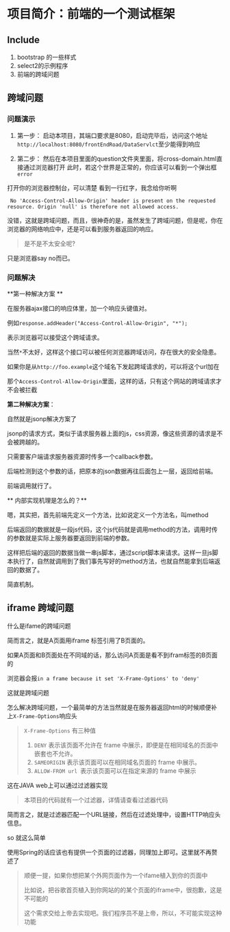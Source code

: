 # 项目简介：前端的一个测试框架  
## Include
1. bootstrap 的一些样式
2. select2的示例程序
3. 前端的跨域问题

## 跨域问题
### 问题演示

1. 第一步：
  启动本项目，其端口要求是8080，启动完毕后，访问这个地址`http://localhost:8080/frontEndRoad/DataServlct`至少能得到响应  

2. 第二步：
  然后在本项目里面的question文件夹里面，将cross-domain.html直接通过浏览器打开
  此时，若这个世界是正常的，你应该可以看到一个弹出框`error`

  打开你的浏览器控制台，可以清楚  看到一行红字，我念给你听啊

  ` No 'Access-Control-Allow-Origin' header is present on the requested resource. Origin 'null' is therefore not allowed access.`

  没错，这就是跨域问题，而且，很神奇的是，虽然发生了跨域问题，但是呢，你在浏览器的网络响应中，还是可以看到服务器返回的响应。

  > 是不是不太安全呢?

  只是浏览器say no而已。

  ### 问题解决  

  **第一种解决方案 **

  在服务器ajax接口的响应体里，加一个响应头键值对。

  例如`response.addHeader("Access-Control-Allow-Origin", "*");`

  表示浏览器可以接受这个跨域请求。

  当然`*`不太好，这样这个接口可以被任何浏览器跨域访问，存在很大的安全隐患。

  如果你是从`http://foo.example`这个域名下发起跨域请求的，可以将这个url加在

  那个`Access-Control-Allow-Origin`里面，这样的话，只有这个网站的跨域请求才不会被拦截

  **第二种解决方案**：

  自然就是jsonp解决方案了

  jsonp的请求方式，类似于请求服务器上面的js，css资源，像这些资源的请求是不会被跨越的。

  只需要客户端请求服务器资源时传多一个callback参数。

  后端检测到这个参数的话，把原本的json数据再往后面包上一层，返回给前端。

  前端调用就行了。

  ** 内部实现机理是怎么的？**

  嗯，其实把，首先前端先定义一个方法，比如说定义一个方法名，叫method

  后端返回的数据就是一段js代码，这个js代码就是调用method的方法，调用时传的参数就是实际上服务器要返回到前端的参数。

  这样把后端的返回的数据当做一串js脚本，通过script脚本来请求。这样一旦js脚本执行了，自然就调用到了我们事先写好的method方法，也就自然能拿到后端返回的数据了。

  简直机制。

  ## iframe 跨域问题

  什么是ifame的跨域问题

  简而言之，就是A页面用iframe 标签引用了B页面的。

  如果A页面和B页面处在不同域的话，那么访问A页面是看不到ifram标签的B页面的

  浏览器会报`in a frame because it set 'X-Frame-Options' to 'deny'`

  这就是跨域问题

  怎么解决跨域问题，一个最简单的方法当然就是在服务器返回html的时候顺便补上`X-Frame-Options`响应头

  > `X-Frame-Options` 有三种值
  >
  > 1. `DENY` 表示该页面不允许在 frame 中展示，即便是在相同域名的页面中嵌套也不允许。
  > 2. `SAMEORIGIN` 表示该页面可以在相同域名页面的 frame 中展示。
  > 3. `ALLOW-FROM url `表示该页面可以在指定来源的 frame 中展示

  这在JAVA web上可以通过过滤器实现

  > 本项目的代码就有一个过滤器，详情请查看过滤器代码

  简而言之，就是过滤器匹配一个URL链接，然后在过滤处理中，设置HTTP响应头信息。

  so 就这么简单

  使用Spring的话应该也有提供一个页面的过滤器，同理加上即可。这里就不再赘述了

  > 顺便一提，如果你想把某个外网页面作为一个ifame植入到你的页面中
  >
  > 比如说，把谷歌首页植入到你网站的的某个页面的iframe中，很抱歉，这是不可能的
  >
  > 这个需求交给上帝去实现吧。我们程序员不是上帝，所以，不可能实现这种功能

  ​

  ​

  ​

  ​

  ​

  ​

